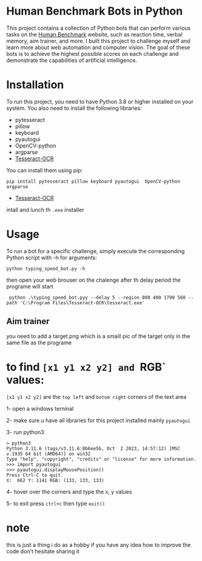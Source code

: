 # Human Benchmark Bots in Python
This project contains a collection of Python bots that can perform various tasks on the [Human Benchmark](https://humanbenchmark.com) website, such as reaction time, verbal memory, aim trainer, and more. I built this project to challenge myself and learn more about web automation and computer vision. The goal of these bots is to achieve the highest possible scores on each challenge and demonstrate the capabilities of artificial intelligence.
# Installation
To run this project, you need to have Python 3.8 or higher installed on your system. You also need to install the following libraries:
- pytesseract
- pillow
- keyboard
- pyautogui
- OpenCV-python
- argparse
- [Tesseract-OCR](https://www.softpedia.com/get/Programming/Other-Programming-Files/Tesseract-OCR.shtml)

You can install them using pip:
```
pip install pytesseract pillow keyboard pyautogui  OpenCV-python argparse
```
- [Tesseract-OCR](https://www.softpedia.com/get/Programming/Other-Programming-Files/Tesseract-OCR.shtml)

intall and lunch th `.exe` installer

# Usage
To run a bot for a specific challenge, simply execute the corresponding Python script with -h for arguments:

```
python typing_speed_bot.py -h
```
then open  your web brouser on the chalenge 
after th delay period the programe will start 


```
 python .\typing_speed_bot.pyy --delay 5 --region 800 400 1790 560 --path 'C:\Program Files\Tesseract-OCR\tesseract.exe'
```

## Aim trainer

you need to add a target.png which is a smaill pic of the target only in the same file as the programe

# to find `[x1 y1 x2 y2] and `RGB` values:

`[x1 y1 x2 y2]` are the `top left` and `botom right` corners of the text area

1- open a windows terninal

2- make sure u have all libraries for this project installed mainly `pyautogui`

3- run python3

```
> python3
Python 3.11.6 (tags/v3.11.6:8b6ee5b, Oct  2 2023, 14:57:12) [MSC v.1935 64 bit (AMD64)] on win32
Type "help", "copyright", "credits" or "license" for more information.
>>> import pyautogui
>>> pyautogui.displayMousePosition()
Press Ctrl-C to quit.
X:  662 Y: 1141 RGB: (133, 133, 133)
```

4- hover over the corners and type the x, y values

5- to exit press `ctrl+c` then type `exit()`


# note
this is just a thing i do as a hobby
if you have any idea how to improve the code don't hesitate sharing it
